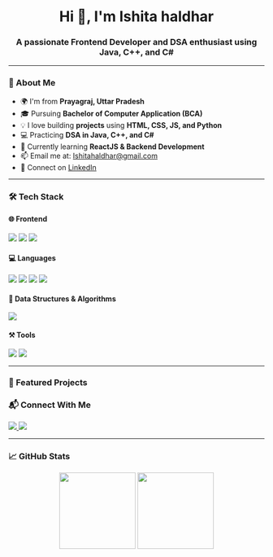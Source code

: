 <h1 align="center">Hi 👋, I'm Ishita haldhar</h1>
<h3 align="center">A passionate Frontend Developer and DSA enthusiast using Java, C++, and C#</h3>

---

### 📍 About Me

- 🌍 I'm from **Prayagraj, Uttar Pradesh**
- 🎓 Pursuing **Bachelor of Computer Application (BCA)**  
- 💡 I love building **projects** using **HTML, CSS, JS, and Python**
- 💻 Practicing **DSA in Java, C++, and C#**
- 🧠 Currently learning **ReactJS & Backend Development**
- 📫 Email me at: [Ishitahaldhar@gmail.com](mailto:arpitpandey0222@gmail.com)
- 🔗 Connect on [LinkedIn](https://www.linkedin.com/in/arpit-pandey-901a2a271)

---

### 🛠️ Tech Stack

#### 🌐 Frontend
<p>
  <img src="https://img.shields.io/badge/HTML5-E34F26?style=for-the-badge&logo=html5&logoColor=white" />
  <img src="https://img.shields.io/badge/CSS3-1572B6?style=for-the-badge&logo=css3&logoColor=white" />
  <img src="https://img.shields.io/badge/JavaScript-F7DF1E?style=for-the-badge&logo=javascript&logoColor=black" />
</p>

#### 💻 Languages
<p>
  <img src="https://img.shields.io/badge/Python-3776AB?style=for-the-badge&logo=python&logoColor=white" />
  <img src="https://img.shields.io/badge/Java-007396?style=for-the-badge&logo=java&logoColor=white" />
  <img src="https://img.shields.io/badge/C++-00599C?style=for-the-badge&logo=c%2B%2B&logoColor=white" />
  <img src="https://img.shields.io/badge/C%23-239120?style=for-the-badge&logo=c-sharp&logoColor=white" />
</p>

#### 🧠 Data Structures & Algorithms
<p>
  <img src="https://img.shields.io/badge/DSA-Java%20|%20C++%20|%20C%23-blueviolet?style=for-the-badge" />
</p>

#### ⚒️ Tools
<p>
  <img src="https://img.shields.io/badge/GitHub-181717?style=for-the-badge&logo=github&logoColor=white" />
  <img src="https://img.shields.io/badge/VS%20Code-007ACC?style=for-the-badge&logo=visual-studio-code&logoColor=white" />
</p>

---

### 📂 Featured Projects

### 📬 Connect With Me

<p>
  <a href="https://www.linkedin.com/in/arpit-pandey-901a2a271">
    <img src="https://img.shields.io/badge/LinkedIn-blue?style=for-the-badge&logo=linkedin&logoColor=white" />
  </a>
  <a href="mailto:ishitahaldhar@gmail.com">
    <img src="https://img.shields.io/badge/Gmail-D14836?style=for-the-badge&logo=gmail&logoColor=white" />
  </a>
</p>

---

### 📈 GitHub Stats

<p align="center">
  <img src="https://github-readme-stats.vercel.app/api?username=Arpit0111&show_icons=true&theme=default" height="150"/>
  <img src="https://github-readme-stats.vercel.app/api/top-langs/?username=Arpit0111&layout=compact" height="150"/>
</p>
